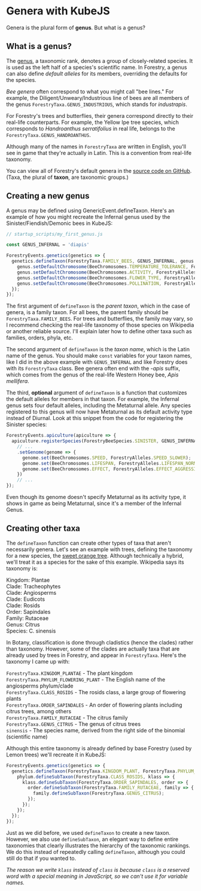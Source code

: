 # Genera with KubeJS
Genera is the plural form of **genus**. But what is a genus?

## What is a genus?
The [genus](https://en.wikipedia.org/wiki/Genus), a taxonomic rank, denotes a group of closely-related species. It is
used as the left half of a species's scientific name. In Forestry, a genus can also define *default alleles* for its members,
overriding the defaults for the species.

_Bee genera_ often correspond to what you might call "bee lines." For example, the Diligent/Unweary/Industrious line of 
bees are all members of the genus `ForestryTaxa.GENUS_INDUSTRIOUS`, which stands for *industrapis*. 

For Forestry's trees and butterflies, their genera correspond directly to their real-life counterparts. For example,
the Yellow Ipe tree species, which corresponds to *Handroanthus serratifolius* in real life, belongs to the `ForestryTaxa.GENUS_HANDROANTHUS`.

Although many of the names in `ForestryTaxa` are written in English, you'll see in game that they're actually in Latin.
This is a convention from real-life taxonomy.

You can view all of Forestry's default genera in the [source code on GitHub](https://github.com/thedarkcolour/ForestryCE/blob/d7e58a17486ca60b1539d7ca02d3e9cf745327f6/src/main/java/forestry/api/genetics/ForestryTaxa.java#L84).
(Taxa, the plural of **taxon**, are taxonomic groups.)

## Creating a new genus
A genus may be defined using GenericEvent.defineTaxon. Here's an example of how you might recreate the Infernal genus
used by the Sinister/Fiendish/Demonic bees in KubeJS:
```js
// startup_scripts/my_first_genus.js

const GENUS_INFERNAL = 'diapis'

ForestryEvents.genetics(genetics => {
  genetics.defineTaxon(ForestryTaxa.FAMILY_BEES, GENUS_INFERNAL, genus => {
    genus.setDefaultChromosome(BeeChromosomes.TEMPERATURE_TOLERANCE, ForestryAlleles.TOLERANCE_DOWN_2);
    genus.setDefaultChromosome(BeeChromosomes.ACTIVITY, ForestryAlleles.ACTIVITY_METATURNAL);
    genus.setDefaultChromosome(BeeChromosomes.FLOWER_TYPE, ForestryAlleles.FLOWER_TYPE_NETHER);
    genus.setDefaultChromosome(BeeChromosomes.POLLINATION, ForestryAlleles.POLLINATION_AVERAGE);
  });
});
```

The first argument of `defineTaxon` is the *parent taxon*, which in the case of genera, is a family taxon. For all bees,
the parent family should be `ForestryTaxa.FAMILY_BEES`. For trees and butterflies, the family may vary, so I
recommend checking the real-life taxonomy of those species on Wikipedia or another reliable source. I'll explain later
how to define other taxa such as families, orders, phyla, etc.

The second argument of `defineTaxon` is the *taxon name*, which is the Latin name of the genus. You should make `const`
variables for your taxon names, like I did in the above example with `GENUS_INFERNAL` and like Forestry does with its
`ForestryTaxa` class. Bee genera often end with the *-apis* suffix, which comes from the genus of the real-life Western
Honey bee, *Apis mellifera*.

The third, **optional** argument of `defineTaxon` is a function that customizes the default alleles for members in that
taxon. For example, the Infernal genus sets four default alleles, including the Metaturnal allele. Any species registered
to this genus will now have Metaturnal as its default activity type instead of Diurnal. Look at this snippet from the code
for registering the Sinister species:

```js
ForestryEvents.apiculture(apiculture => {
  apiculture.registerSpecies(ForestryBeeSpecies.SINISTER, GENUS_INFERNAL, SPECIES_SINISTER, false, Color.of('#b3d5e4'))
    // ...
    .setGenome(genome => {
      genome.set(BeeChromosomes.SPEED, ForestryAlleles.SPEED_SLOWER);
      genome.set(BeeChromosomes.LIFESPAN, ForestryAlleles.LIFESPAN_NORMAL);
      genome.set(BeeChromosomes.EFFECT, ForestryAlleles.EFFECT_AGGRESSIVE);
    })
    // ...
});
```

Even though its genome doesn't specify Metaturnal as its activity type, it shows in game as being Metaturnal,
since it's a member of the Infernal Genus.

## Creating other taxa
The `defineTaxon` function can create other types of taxa that aren't necessarily genera. Let's see an example
with trees, defining the taxonomy for a new species, the [sweet orange tree](https://en.wikipedia.org/wiki/Citrus_%C3%97_sinensis).
Although technically a hybrid, we'll treat it as a species for the sake of this example. Wikipedia says its taxonomy is:

Kingdom: 	Plantae  
Clade: 	Tracheophytes  
Clade: 	Angiosperms  
Clade: 	Eudicots  
Clade: 	Rosids  
Order: 	Sapindales  
Family: 	Rutaceae  
Genus: 	Citrus  
Species: 	C. sinensis  

In Botany, classification is done through cladistics (hence the clades) rather than taxonomy. However, some of the clades
are actually taxa that are already used by trees in Forestry, and appear in `ForestryTaxa`. Here's the taxonomy I came
up with:

`ForestryTaxa.KINGDOM_PLANTAE` - The plant kingdom   
 `ForestryTaxa.PHYLUM_FLOWERING_PLANT` - The English name of the angiosperms phylum/clade  
  `ForestryTaxa.CLASS_ROSIDS` - The rosids class, a large group of flowering plants  
   `ForestryTaxa.ORDER_SAPINDALES` - An order of flowering plants including citrus trees, among others  
    `ForestryTaxa.FAMILY_RUTACEAE` - The citrus family  
     `ForestryTaxa.GENUS_CITRUS` - The genus of citrus trees  
      `sinensis` - The species name, derived from the right side of the binomial (scientific name)  

Although this entire taxonomy is already defined by base Forestry (used by Lemon trees) we'll recreate it in KubeJS:
```js
ForestryEvents.genetics(genetics => {
  genetics.defineTaxon(ForestryTaxa.KINGDOM_PLANT, ForestryTaxa.PHYLUM_FLOWERING_PLANT, phylum => {
    phylum.defineSubTaxon(ForestryTaxa.CLASS_ROSIDS, klass => {
      klass.defineSubTaxon(ForestryTaxa.ORDER_SAPINDALES, order => {
	    order.defineSubTaxon(ForestryTaxa.FAMILY_RUTACEAE, family => {
	      family.defineSubTaxon(ForestryTaxa.GENUS_CITRUS);
	    });
	  });
    });
  });
});
```

Just as we did before, we used `defineTaxon` to create a new taxon. However, we also use `defineSubTaxon`,
an elegant way to define entire taxonomies that clearly illustrates the hierarchy of the taxonomic rankings.
We do this instead of repeatedly calling `defineTaxon`, although you could still do that if you wanted to.

*The reason we write `klass` instead of `class` is because `class` is a reserved word with a special meaning in JavaScript,
so we can't use it for variable names.*